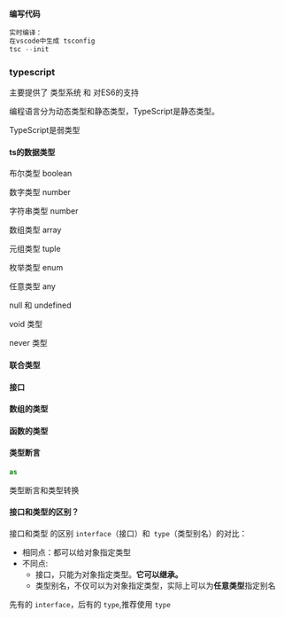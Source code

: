 #### 编写代码

```typescript
实时编译：
在vscode中生成 tsconfig
tsc --init
```

### typescript

主要提供了 类型系统 和 对ES6的支持

编程语言分为动态类型和静态类型，TypeScript是静态类型。

TypeScript是弱类型

#### ts的数据类型

布尔类型 boolean

数字类型 number

字符串类型 number

数组类型 array

元组类型 tuple

枚举类型 enum

任意类型 any

null 和 undefined

void 类型

never 类型

#### 联合类型

#### 接口

#### 数组的类型

#### 函数的类型

#### 类型断言

```js
as
```

类型断言和类型转换

#### 接口和类型的区别？

接口和类型 的区别 `interface`（接口）和` type`（类型别名）的对比：

- 相同点：都可以给对象指定类型
- 不同点:
  - 接口，只能为对象指定类型。**它可以继承。**
  - 类型别名，不仅可以为对象指定类型，实际上可以为**任意类型**指定别名

先有的 `interface`，后有的 `type`,推荐使用 `type`
